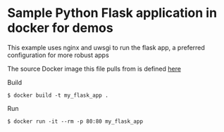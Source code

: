 # Sample Python Flask application in docker for demos

This example uses nginx and uwsgi to run the flask app, a preferred configuration for more robust apps

The source Docker image this file pulls from is defined [here](https://github.com/tiangolo/uwsgi-nginx-docker/blob/master/python2.7/Dockerfile)  



Build

```
$ docker build -t my_flask_app .
```

Run

```
$ docker run -it --rm -p 80:80 my_flask_app
```